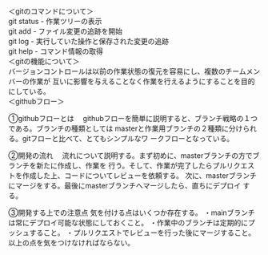 <dl>
<dt>＜gitのコマンドについて＞</dt>
git status - 作業ツリーの表示<br>
git add - ファイル変更の追跡を開始<br>
git log - 実行していた操作と保存された変更の追跡<br>
git help - コマンド情報の取得<br>

<dt>＜gitの機能について＞</dt>
バージョンコントロールは以前の作業状態の復元を容易にし、複数のチームメンバーの作業が
互いに影響を与えることなく作業を行えるようにすることを目的にしている。

<dt>＜githubフロー＞</dt>

①githubフローとは
　githubフローを簡単に説明すると、ブランチ戦略の１つである。ブランチの種類としては
masterと作業用ブランチの２種類に分けられる。gitフローと比べて、とてもシンプルなワ
ークフローとなっている。


②開発の流れ
　流れについて説明する。まず初めに、masterブランチの方でブランチを新たに作成し、作業を
行う。そして、作業が完了したらプルリクエストを作成した上、コードについてレビューを依頼する。
次に、masterブランチにマージをする。最後にmasterブランチへマージしたら、直ちにデプロイ
する。


③開発する上での注意点
気を付ける点はいくつか存在する。
・mainブランチは常にデプロイ可能な状態にしておくこと。
・作業中のブランチは定期的にプッシュすること。
・プルリクエストでレビューを行った後にマージすること。
以上の点を気をつけなければならない。
</dl>
